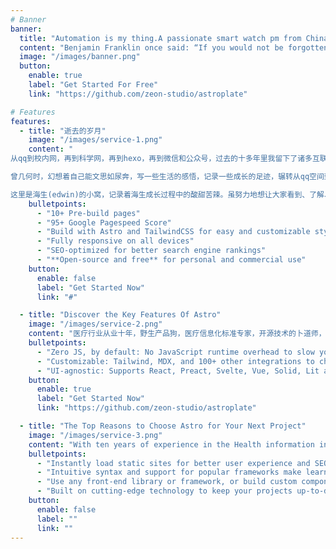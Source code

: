 ```yaml
---
# Banner
banner:
  title: "Automation is my thing.A passionate smart watch pm from China."
  content: "Benjamin Franklin once said: “If you would not be forgotten as soon as you are dead, either write something worth reading, or do something worth writing.”"
  image: "/images/banner.png"
  button:
    enable: true
    label: "Get Started For Free"
    link: "https://github.com/zeon-studio/astroplate"

# Features
features:
  - title: "逝去的岁月"
    image: "/images/service-1.png"
    content: "
从qq到校内网，再到科学网，再到hexo，再到微信和公众号，过去的十多年里我留下了诸多互联网记忆，这次希望能把他们都汇总起来，呈现一个立体的我自己，希望能交到新朋友。

曾几何时，幻想着自己能文思如尿奔，写一些生活的感悟，记录一些成长的足迹，辗转从qq空间到chinaunix再到科学网，种种不适，最终在这里落脚。

这里是海生(edwin)的小窝，记录着海生成长过程中的酸甜苦辣。虽努力地想让大家看到、了解、认识真实的自己，海生却不如自己所想的那般勇敢和自信，这其中或多或少是由于天生的那点自尊、自恋和自卑在作祟。文字总是唯美的，我可爱的朋友们，希望你们能够从这些拙劣的话语中找到一丝丝温暖，感受到一丝丝温馨.如果看了我的碎碎念之后,你有要说话的冲动，请不要过分珍惜你的键盘或者是我的空间 －－ 因为，你是我的朋友。"
    bulletpoints:
      - "10+ Pre-build pages"
      - "95+ Google Pagespeed Score"
      - "Build with Astro and TailwindCSS for easy and customizable styling"
      - "Fully responsive on all devices"
      - "SEO-optimized for better search engine rankings"
      - "**Open-source and free** for personal and commercial use"
    button:
      enable: false
      label: "Get Started Now"
      link: "#"

  - title: "Discover the Key Features Of Astro"
    image: "/images/service-2.png"
    content: "医疗行业从业十年，野生产品狗，医疗信息化标准专家，开源技术的卜道师，半路出家的码畜,离职在家的废物。"
    bulletpoints:
      - "Zero JS, by default: No JavaScript runtime overhead to slow you down."
      - "Customizable: Tailwind, MDX, and 100+ other integrations to choose from."
      - "UI-agnostic: Supports React, Preact, Svelte, Vue, Solid, Lit and more."
    button:
      enable: true
      label: "Get Started Now"
      link: "https://github.com/zeon-studio/astroplate"

  - title: "The Top Reasons to Choose Astro for Your Next Project"
    image: "/images/service-3.png"
    content: "With ten years of experience in the Health information industry, I am a self-taught product dog, an expert in medical informatization standards, a diviner of open-source technology, and a programmer who started halfway. Now I am a waste staying at home after resigning."
    bulletpoints:
      - "Instantly load static sites for better user experience and SEO."
      - "Intuitive syntax and support for popular frameworks make learning and using Astro a breeze."
      - "Use any front-end library or framework, or build custom components, for any project size."
      - "Built on cutting-edge technology to keep your projects up-to-date with the latest web standards."
    button:
      enable: false
      label: ""
      link: ""
---
```

